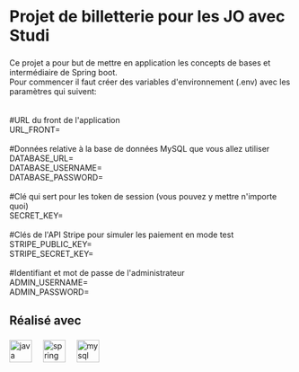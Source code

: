 <h1 align="left">Projet de billetterie pour les JO avec Studi</h1>

###

<p align="left">Ce projet a pour but de mettre en application les concepts de bases et intermédiaire de Spring boot.<br>Pour commencer il faut créer des variables d'environnement (.env) avec les paramètres qui suivent:<br><br><br>#URL du front de l'application<br>URL_FRONT=<br><br>#Données relative à la base de données MySQL que vous allez utiliser<br>DATABASE_URL=<br>DATABASE_USERNAME=<br>DATABASE_PASSWORD=<br><br>#Clé qui sert pour les token de session (vous pouvez y mettre n'importe quoi)<br>SECRET_KEY=<br><br>#Clés de l'API Stripe pour simuler les paiement en mode test<br>STRIPE_PUBLIC_KEY=<br>STRIPE_SECRET_KEY=<br><br>#Identifiant et mot de passe de l'administrateur <br>ADMIN_USERNAME=<br>ADMIN_PASSWORD=</p>

###

<h2 align="left">Réalisé avec</h2>

###

<div align="left">
  <img src="https://cdn.jsdelivr.net/gh/devicons/devicon/icons/java/java-original.svg" height="40" alt="java logo"  />
  <img width="12" />
  <img src="https://cdn.jsdelivr.net/gh/devicons/devicon/icons/spring/spring-original.svg" height="40" alt="spring logo"  />
  <img width="12" />
  <img src="https://cdn.jsdelivr.net/gh/devicons/devicon/icons/mysql/mysql-original.svg" height="40" alt="mysql logo"  />
</div>

###
